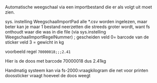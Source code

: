 Automatische weegschaal via een importbestand die er als volgt uit moet zien. 

sys. instelling WeegschaalImportPad
alle *.csv worden ingelezen, maar beter kan je maar 1 bestand neerzetten die streeds groter wordt, want fs onthoudt waar die was in die file (via sys.instelling WeegschaalImportRegelNummer)
; gescheiden
veld 0= barcode van de sticker
veld 3 = gewicht in kg

voorbeeld regel
`70000018;;;2.41`

Hier is de doos met barcode 70000018 dus 2.41kg

Handmatig systeem kan via fs-2000:vraagkilogram die net voor printen doossticker vraagt hoeveel de doos weegt
